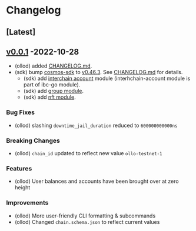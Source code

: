 <!--
Guiding Principles:

Changelogs are for humans, not machines.
There should be an entry for every single version.
The same types of changes should be grouped.
Versions and sections should be linkable.
The latest version comes first.
The release date of each version is displayed.
Mention whether you follow Semantic Versioning.

Usage:

Change log entries are to be added to the Unreleased section under the
appropriate stanza (see below). Each entry should ideally include a tag and
the Github issue reference in the following format:

* (<tag>) \#<issue-number> message

The issue numbers will later be link-ified during the release process so you do
not have to worry about including a link manually, but you can if you wish.

Types of changes (Stanzas):

"Features" for new features.
"Improvements" for changes in existing functionality.
"Deprecated" for soon-to-be removed features.
"Bug Fixes" for any bug fixes.
"Client Breaking" for breaking CLI commands and REST routes.
"State Machine Breaking" for breaking the AppState

Ref: https://keepachangelog.com/en/1.0.0/
-->

# Changelog

## [Latest]

## [v0.0.1] -2022-10-28

* (ollod) added [CHANGELOG.md](https://github.com/OllO-Station/ollo/blob/v0.0.1/CHANGELOG.md).
* (sdk) bump [cosmos-sdk](https://github.com/cosmos/cosmos-sdk) to [v0.46.3](https://github.com/cosmos/cosmos-sdk/releases/tag/v0.46.3). See [CHANGELOG.md](https://github.com/OllO-Station/blob/v0.46.3/CHANGELOG.md) for details.
  * (sdk) add [interchain account](https://github.com/cosmos/ibc-go/tree/main/modules/apps/27-interchain-accounts) module (interhchain-account module is part of ibc-go module).
  * (sdk) add [group module](https://github.com/cosmos/cosmos-sdk).
  * (sdk) add [nft module](https://github.com/cosmos/cosmos-sdk).
  

### Bug Fixes

* (ollod) slashing `downtime_jail_duration` reduced to `600000000000ns`

### Breaking Changes

* (ollod) `chain_id` updated to reflect new value `ollo-testnet-1`

### Features

* (ollod) User balances and accounts have been brought over at zero height

### Improvements

* (ollod) More user-friendly CLI formatting & subcommands
* (ollod) Changed `chain.schema.json` to reflect current values

<!-- Release links -->

[Unreleased]: https://github.com/OllO-Station/ollo/compare/v0.0.1...HEAD
[v0.0.1]: https://github.com/OllO-Station/ollo/releases/tag/v0.0.1